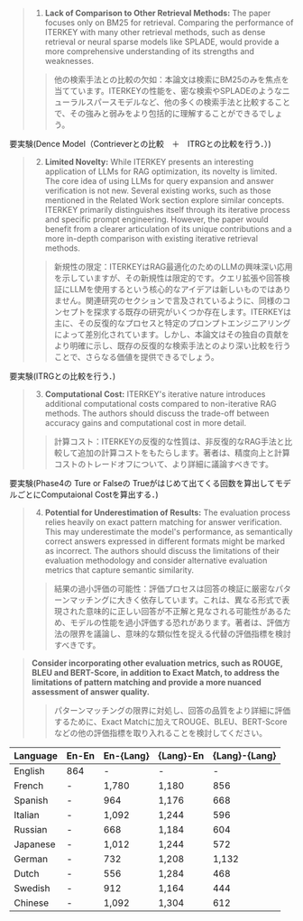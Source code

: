 
> 1. **Lack of Comparison to Other Retrieval Methods:** The paper focuses only on BM25 for retrieval. Comparing the performance of ITERKEY with many other retrieval methods, such as dense retrieval or neural sparse models like SPLADE, would provide a more comprehensive understanding of its strengths and weaknesses.
>> 他の検索手法との比較の欠如：本論文は検索にBM25のみを焦点を当てています。ITERKEYの性能を、密な検索やSPLADEのようなニューラルスパースモデルなど、他の多くの検索手法と比較することで、その強みと弱みをより包括的に理解することができるでしょう。

要実験(Dence Model（Contrieverとの比較　＋　ITRGとの比較を行う．）)

> 2. **Limited Novelty:** While ITERKEY presents an interesting application of LLMs for RAG optimization, its novelty is limited. The core idea of using LLMs for query expansion and answer verification is not new. Several existing works, such as those mentioned in the Related Work section explore similar concepts. ITERKEY primarily distinguishes itself through its iterative process and specific prompt engineering. However, the paper would benefit from a clearer articulation of its unique contributions and a more in-depth comparison with existing iterative retrieval methods.
>> 新規性の限定：ITERKEYはRAG最適化のためのLLMの興味深い応用を示していますが、その新規性は限定的です。クエリ拡張や回答検証にLLMを使用するという核心的なアイデアは新しいものではありません。関連研究のセクションで言及されているように、同様のコンセプトを探求する既存の研究がいくつか存在します。ITERKEYは主に、その反復的なプロセスと特定のプロンプトエンジニアリングによって差別化されています。しかし、本論文はその独自の貢献をより明確に示し、既存の反復的な検索手法とのより深い比較を行うことで、さらなる価値を提供できるでしょう。

要実験(ITRGとの比較を行う．)

> 3. **Computational Cost:** ITERKEY's iterative nature introduces additional computational costs compared to non-iterative RAG methods. The authors should discuss the trade-off between accuracy gains and computational cost in more detail.
>> 計算コスト：ITERKEYの反復的な性質は、非反復的なRAG手法と比較して追加の計算コストをもたらします。著者は、精度向上と計算コストのトレードオフについて、より詳細に議論すべきです。

要実験(Phase4の Ture or Falseの Trueがはじめて出てくる回数を算出してモデルごとにComputaional Costを算出する．)

> 4. **Potential for Underestimation of Results:** The evaluation process relies heavily on exact pattern matching for answer verification. This may underestimate the model's performance, as semantically correct answers expressed in different formats might be marked as incorrect. The authors should discuss the limitations of their evaluation methodology and consider alternative evaluation metrics that capture semantic similarity.
>> 結果の過小評価の可能性：評価プロセスは回答の検証に厳密なパターンマッチングに大きく依存しています。これは、異なる形式で表現された意味的に正しい回答が不正解と見なされる可能性があるため、モデルの性能を過小評価する恐れがあります。著者は、評価方法の限界を議論し、意味的な類似性を捉える代替の評価指標を検討すべきです。


> **Consider incorporating other evaluation metrics, such as ROUGE, BLEU and BERT-Score, in addition to Exact Match, to address the limitations of pattern matching and provide a more nuanced assessment of answer quality.**
>>パターンマッチングの限界に対処し、回答の品質をより詳細に評価するために、Exact Matchに加えてROUGE、BLEU、BERT-Scoreなどの他の評価指標を取り入れることを検討してください。






| Language   | En-En | En-{Lang} | {Lang}-En | {Lang}-{Lang} |
|------------|-------|-----------|-----------|---------------|
| English    | 864   | -         | -         | -             |
| French     | -     | 1,780     | 1,180     | 856           |
| Spanish    | -     | 964       | 1,176     | 668           |
| Italian    | -     | 1,092     | 1,244     | 596           |
| Russian    | -     | 668       | 1,184     | 604           |
| Japanese   | -     | 1,012     | 1,244     | 572           |
| German     | -     | 732       | 1,208     | 1,132         |
| Dutch      | -     | 556       | 1,284     | 468           |
| Swedish    | -     | 912       | 1,164     | 444           |
| Chinese    | -     | 1,092     | 1,304     | 612           |

